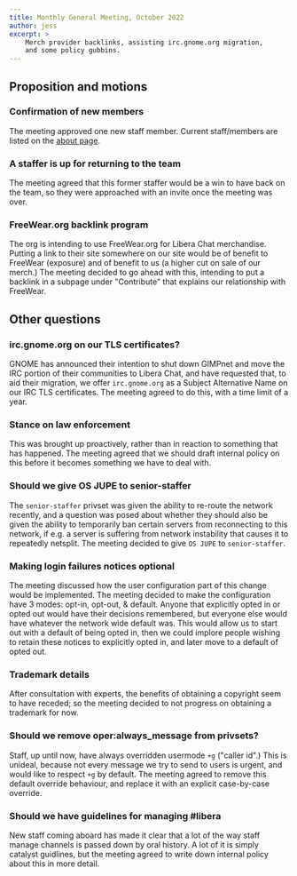 ```yaml
---
title: Monthly General Meeting, October 2022
author: jess
excerpt: >
    Merch provider backlinks, assisting irc.gnome.org migration,
    and some policy gubbins.
---
```


## Proposition and motions

### Confirmation of new members

The meeting approved one new staff member. Current staff/members are listed
on the [about page](/about/).

### A staffer is up for returning to the team

The meeting agreed that this former staffer would be a win to have back on the
team, so they were approached with an invite once the meeting was over.

### FreeWear.org backlink program

The org is intending to use FreeWear.org for Libera Chat merchandise. Putting
a link to their site somewhere on our site would be of benefit to FreeWear
(exposure) and of benefit to us (a higher cut on sale of our merch.) The
meeting decided to go ahead with this, intending to put a backlink in a
subpage under "Contribute" that explains our relationship with FreeWear.

## Other questions

### irc.gnome.org on our TLS certificates?

GNOME has announced their intention to shut down GIMPnet and move the IRC
portion of their communities to Libera Chat, and have requested that, to aid
their migration, we offer `irc.gnome.org` as a Subject Alternative Name on our
IRC TLS certificates. The meeting agreed to do this, with a time limit of a
year.

### Stance on law enforcement

This was brought up proactively, rather than in reaction to something that has
happened. The meeting agreed that we should draft internal policy on this
before it becomes something we have to deal with.

### Should we give OS JUPE to senior-staffer

The `senior-staffer` privset was given the ability to re-route the network
recently, and a question was posed about whether they should also be given the
ability to temporarily ban certain servers from reconnecting to this network,
if e.g. a server is suffering from network instability that causes it to
repeatedly netsplit. The meeting decided to give `OS JUPE` to
`senior-staffer`.

### Making login failures notices optional

The meeting discussed how the user configuration part of this change would be
implemented. The meeting decided to make the configuration have 3 modes:
opt-in, opt-out, & default. Anyone that explicitly opted in or opted out would
have their decisions remembered, but everyone else would have whatever the
network wide default was. This would allow us to start out with a default of
being opted in, then we could implore people wishing to retain these notices
to explicitly opted in, and later move to a default of opted out.

### Trademark details

After consultation with experts, the benefits of obtaining a copyright seem to
have receded; so the meeting decided to not progress on obtaining a trademark
for now.

### Should we remove oper:always_message from privsets?

Staff, up until now, have always overridden usermode `+g` ("caller id".) This
is unideal, because not every message we try to send to users is urgent, and
would like to respect `+g` by default. The meeting agreed to remove this
default override behaviour, and replace it with an explicit case-by-case
override.

### Should we have guidelines for managing #libera

New staff coming aboard has made it clear that a lot of the way staff manage
channels is passed down by oral history. A lot of it is simply catalyst
guidlines, but the meeting agreed to write down internal policy about this in
more detail.
